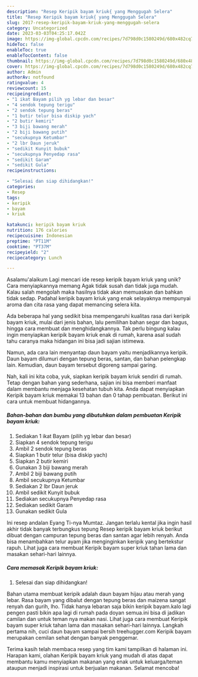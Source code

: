 ```yaml
---
description: "Resep Keripik bayam kriuk{ yang Menggugah Selera"
title: "Resep Keripik bayam kriuk{ yang Menggugah Selera"
slug: 2017-resep-keripik-bayam-kriuk-yang-menggugah-selera
category: Uncategorized
date: 2023-03-03T04:25:17.042Z
image: https://img-global.cpcdn.com/recipes/7d798d0c1580249d/680x482cq70/keripik-bayam-kriuk-foto-resep-utama.jpg
hideToc: false
enableToc: true
enableTocContent: false
thumbnail: https://img-global.cpcdn.com/recipes/7d798d0c1580249d/680x482cq70/keripik-bayam-kriuk-foto-resep-utama.jpg
cover: https://img-global.cpcdn.com/recipes/7d798d0c1580249d/680x482cq70/keripik-bayam-kriuk-foto-resep-utama.jpg
author: Admin
authorAv: notfound
ratingvalue: 4
reviewcount: 15
recipeingredient:
- "1 ikat Bayam pilih yg lebar dan besar"
- "4 sendok tepung terigu"
- "2 sendok tepung beras"
- "1 butir telur bisa diskip yach"
- "2 butir kemiri"
- "3 biji bawang merah"
- "2 biji bawang putih"
- "secukupnya Ketumbar"
- "2 lbr Daun jeruk"
- "sedikit Kunyit bubuk"
- "secukupnya Penyedap rasa"
- "sedikit Garam"
- "sedikit Gula"
recipeinstructions:

- "Selesai dan siap dihidangkan!"
categories:
- Resep
tags:
- keripik
- bayam
- kriuk

katakunci: keripik bayam kriuk 
nutrition: 176 calories
recipecuisine: Indonesian
preptime: "PT11M"
cooktime: "PT37M"
recipeyield: "2"
recipecategory: Lunch

---
```



Asalamu'alaikum Lagi mencari ide resep keripik bayam kriuk yang unik? Cara menyiapkannya memang Agak tidak susah dan tidak juga mudah. Kalau salah mengolah maka hasilnya tidak akan memuaskan dan bahkan tidak sedap. Padahal keripik bayam kriuk yang enak selayaknya mempunyai aroma dan cita rasa yang dapat memancing selera kita.


Ada beberapa hal yang sedikit bisa mempengaruhi kualitas rasa dari keripik bayam kriuk, mulai dari jenis bahan, lalu pemilihan bahan segar dan bagus, hingga cara membuat dan menghidangkannya. Tak perlu bingung kalau ingin menyiapkan keripik bayam kriuk enak di rumah, karena asal sudah tahu caranya maka hidangan ini bisa jadi sajian istimewa.

Namun, ada cara lain menyantap daun bayam yaitu menjadikannya keripik. Daun bayam dilumuri dengan tepung beras, santan, dan bahan pelengkap lain. Kemudian, daun bayam tersebut digoreng sampai garing.


Nah, kali ini kita coba, yuk, siapkan keripik bayam kriuk sendiri di rumah. Tetap dengan bahan yang sederhana, sajian ini bisa memberi manfaat dalam membantu menjaga kesehatan tubuh kita. Anda dapat menyiapkan Keripik bayam kriuk memakai 13 bahan dan 0 tahap pembuatan. Berikut ini cara untuk membuat hidangannya.

<!--inarticleads1-->

##### Bahan-bahan dan bumbu yang dibutuhkan dalam pembuatan Keripik bayam kriuk:

1. Sediakan 1 ikat Bayam (pilih yg lebar dan besar)
1. Siapkan 4 sendok tepung terigu
1. Ambil 2 sendok tepung beras
1. Siapkan 1 butir telur (bisa diskip yach)
1. Siapkan 2 butir kemiri
1. Gunakan 3 biji bawang merah
1. Ambil 2 biji bawang putih
1. Ambil secukupnya Ketumbar
1. Sediakan 2 lbr Daun jeruk
1. Ambil sedikit Kunyit bubuk
1. Sediakan secukupnya Penyedap rasa
1. Sediakan sedikit Garam
1. Gunakan sedikit Gula


Ini resep andalan Eyang Ti-nya Mumtaz. Jangan terlalu kental jika ingin hasil akhir tidak banyak terbungkus tepung Resep keripik bayam kriuk berikut dibuat dengan campuran tepung beras dan santan agar lebih renyah. Anda bisa menambahkan telur ayam jika menginginkan keripik yang bertekstur rapuh. Lihat juga cara membuat Keripik bayam super kriuk tahan lama dan masakan sehari-hari lainnya. 

<!--inarticleads2-->

##### Cara memasak Keripik bayam kriuk:


1. Selesai dan siap dihidangkan!

Bahan utama membuat keripik adalah daun bayam hijau atau merah yang lebar. Rasa bayam yang dibalut dengan tepung beras dan maizena sangat renyah dan gurih, lho. Tidak hanya lebaran saja bikin keripik bayam.kalo lagi pengen pasti bikin apa lagi di rumah pada doyan semua.ini bisa di jadikan camilan dan untuk teman nya makan nasi. Lihat juga cara membuat Keripik bayam super kriuk tahan lama dan masakan sehari-hari lainnya. Langkah pertama nih, cuci daun bayam sampai bersih treehugger.com Keripik bayam merupakan cemilan sehat dengan banyak penggemar. 

Terima kasih telah membaca resep yang tim kami tampilkan di halaman ini. Harapan kami, olahan Keripik bayam kriuk yang mudah di atas dapat membantu kamu menyiapkan makanan yang enak untuk keluarga/teman ataupun menjadi inspirasi untuk berjualan makanan. Selamat mencoba!
